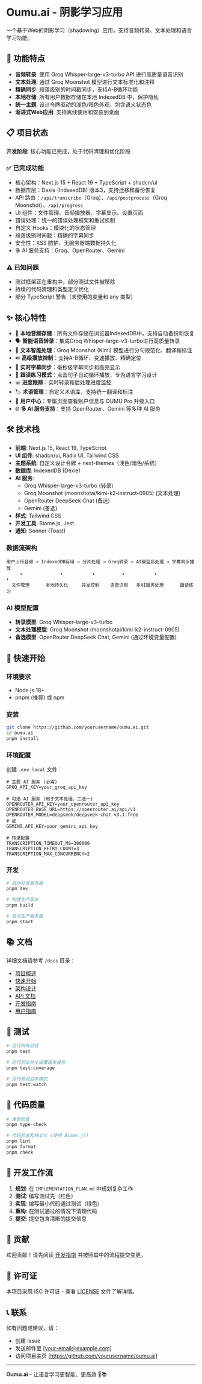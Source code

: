 # Oumu.ai - 阴影学习应用

一个基于Web的阴影学习（shadowing）应用，支持音频转录、文本处理和语言学习功能。

## 🚀 功能特点

- **音频转录**: 使用 Groq Whisper-large-v3-turbo API 进行高质量语音识别
- **文本处理**: 通过 Groq Moonshot 模型进行文本标准化和注释
- **精确同步**: 段落级别的时间戳同步，支持A-B循环功能
- **本地存储**: 所有用户数据存储在本地 IndexedDB 中，保护隐私
- **统一主题**: 设计令牌驱动的浅色/暗色外观，包含语义状态色
- **渐进式Web应用**: 支持离线使用和安装到桌面

## 📋 项目状态

**开发阶段**: 核心功能已完成，处于代码清理和优化阶段

### ✅ 已完成功能
- 核心架构：Next.js 15 + React 19 + TypeScript + shadcn/ui
- 数据库层：Dexie (IndexedDB) 版本3，支持迁移和备份恢复
- API 路由：`/api/transcribe`（Groq）、`/api/postprocess`（Groq Moonshot）、`/api/progress`
- UI 组件：文件管理、音频播放器、字幕显示、设置页面
- 错误处理：统一的错误处理框架和重试机制
- 自定义 Hooks：模块化的状态管理
- 段落级别时间戳：精确的字幕同步
- 安全性：XSS 防护、无服务器端数据持久化
- 多 AI 服务支持：Groq、OpenRouter、Gemini

### ⚠️ 已知问题
- 测试框架正在重构中，部分测试文件被移除
- 持续的代码清理和类型定义优化
- 部分 TypeScript 警告（未使用的变量和 any 类型）

## ✨ 核心特性

- 🎵 **本地音频存储**：所有文件存储在浏览器IndexedDB中，支持自动备份和恢复
- 🗣️ **智能语音转录**：集成Groq Whisper-large-v3-turbo进行高质量转录
- 🔄 **文本智能处理**：Groq Moonshot (Kimi) 模型进行分句规范化、翻译和标注
- ⏯️ **高级播放控制**：支持A-B循环、变速播放、精确定位
- 📝 **实时字幕同步**：毫秒级字幕同步和高亮显示
- 🎯 **跟读练习模式**：点击句子自动循环播放，专为语言学习设计
- 📊 **进度跟踪**：实时转录和后处理进度监控
- 🏷️ **术语管理**：自定义术语库，支持统一翻译和标注
- 👤 **用户中心**：专属页面查看账户信息与 OUMU Pro 升级入口
- 🌐 **多 AI 服务支持**：支持 OpenRouter、Gemini 等多种 AI 服务

## 🛠️ 技术栈

- **前端**: Next.js 15, React 19, TypeScript
- **UI 组件**: shadcn/ui, Radix UI, Tailwind CSS
- **主题系统**: 自定义设计令牌 + next-themes（浅色/暗色/系统）
- **数据库**: IndexedDB (Dexie)
- **AI 服务**:
  - Groq Whisper-large-v3-turbo (转录)
  - Groq Moonshot (moonshotai/kimi-k2-instruct-0905) (文本处理)
  - OpenRouter DeepSeek Chat (备选)
  - Gemini (备选)
- **样式**: Tailwind CSS
- **开发工具**: Biome.js, Jest
- **通知**: Sonner (Toast)

### 数据流架构

```
用户上传音频 → IndexedDB存储 → 分片处理 → Groq转录 → AI模型后处理 → 字幕同步播放
     ↓              ↓           ↓          ↓           ↓              ↓
  文件管理      本地持久化     并发控制    语音识别   多AI服务处理      跟读练习
```

### AI 模型配置
- **转录模型**: Groq Whisper-large-v3-turbo
- **文本处理模型**: Groq Moonshot (moonshotai/kimi-k2-instruct-0905)
- **备选模型**: OpenRouter DeepSeek Chat, Gemini (通过环境变量配置)

## 🚀 快速开始

### 环境要求
- Node.js 18+
- pnpm (推荐) 或 npm

### 安装
```bash
git clone https://github.com/yourusername/oumu.ai.git
cd oumu.ai
pnpm install
```

### 环境配置
创建 `.env.local` 文件：
```env
# 主要 AI 服务 (必需)
GROQ_API_KEY=your_groq_api_key

# 可选 AI 服务 (用于文本处理，二选一)
OPENROUTER_API_KEY=your_openrouter_api_key
OPENROUTER_BASE_URL=https://openrouter.ai/api/v1
OPENROUTER_MODEL=deepseek/deepseek-chat-v3.1:free
# 或
GEMINI_API_KEY=your_gemini_api_key

# 转录配置
TRANSCRIPTION_TIMEOUT_MS=300000
TRANSCRIPTION_RETRY_COUNT=3
TRANSCRIPTION_MAX_CONCURRENCY=2
```

### 开发
```bash
# 启动开发服务器
pnpm dev

# 构建生产版本
pnpm build

# 启动生产服务器
pnpm start
```

## 📚 文档

详细文档请参考 `/docs` 目录：

- [项目概述](docs/OVERVIEW.md)
- [快速开始](docs/GETTING_STARTED.md)
- [架构设计](docs/ARCHITECTURE.md)
- [API 文档](docs/API/README.md)
- [开发指南](docs/DEVELOPMENT/README.md)
- [用户指南](docs/USER_GUIDE/README.md)

## 🧪 测试

```bash
# 运行所有测试
pnpm test

# 运行测试并生成覆盖率报告
pnpm test:coverage

# 运行测试监听模式
pnpm test:watch
```

## 🎯 代码质量

```bash
# 类型检查
pnpm type-check

# 代码检查和格式化 (使用 Biome.js)
pnpm lint
pnpm format
pnpm check
```

## 🔧 开发工作流

1. **规划**: 在 `IMPLEMENTATION_PLAN.md` 中规划复杂工作
2. **测试**: 编写测试先（红色）
3. **实现**: 编写最小代码通过测试（绿色）
4. **重构**: 在测试通过的情况下清理代码
5. **提交**: 提交包含清晰的提交信息

## 🤝 贡献

欢迎贡献！请先阅读 [开发指南](docs/DEVELOPMENT/README.md) 并按照其中的流程提交变更。

## 📄 许可证

本项目采用 ISC 许可证 - 查看 [LICENSE](LICENSE) 文件了解详情。

## 📞 联系

如有问题或建议，请：
- 创建 Issue
- 发送邮件至 [your-email@example.com]
- 访问项目主页 [https://github.com/yourusername/oumu.ai]

---

**Oumu.ai** - 让语言学习更智能、更高效 🎵📚
